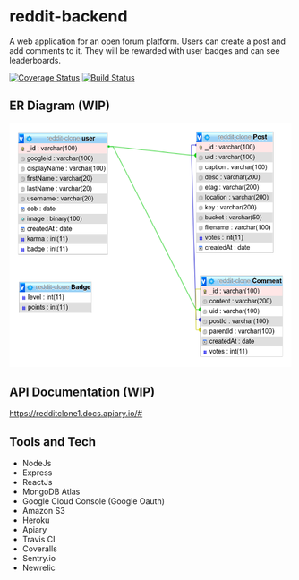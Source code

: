 # reddit-backend

A web application for an open forum platform. Users can create a post and add comments to it. They will be rewarded with user badges and can see leaderboards.

[![Coverage Status](https://coveralls.io/repos/github/tanmayshishodia/reddit-backend/badge.svg)](https://coveralls.io/github/tanmayshishodia/reddit-backend)
[![Build Status](https://travis-ci.org/tanmayshishodia/reddit-backend.svg?branch=main)](https://travis-ci.org/tanmayshishodia/reddit-backend)

## ER Diagram (WIP)
![alt text](https://github.com/tanmayshishodia/reddit-backend/blob/main/uploads/reddit-clone-schema.png)

## API Documentation (WIP)
https://redditclone1.docs.apiary.io/#

## Tools and Tech
- NodeJs
- Express
- ReactJs
- MongoDB Atlas
- Google Cloud Console (Google Oauth)
- Amazon S3
- Heroku
- Apiary
- Travis CI
- Coveralls
- Sentry.io
- Newrelic

